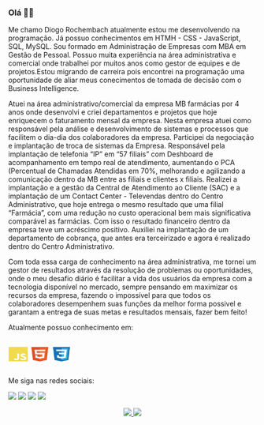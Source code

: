 ### Olá 👋:scorpius:

Me chamo Diogo Rochembach atualmente estou me desenvolvendo na programação. Já possuo conhecimentos em HTMH - CSS - JavaScript, SQL, MySQL. Sou formado em Administração de Empresas com MBA em Gestão de Pessoal. Possuo muita experiência na área administrativa e comercial onde trabalhei por muitos anos como gestor de equipes e de projetos.Estou migrando de carreira pois encontrei na programação uma oportunidade de aliar meus conecimentos de tomada de decisão com o Business Intelligence.

Atuei na área administrativo/comercial da empresa MB farmácias por 4 anos onde desenvolvi e criei departamentos e projetos que hoje enriquecem o faturamento mensal da empresa. Nesta empresa atuei como responsável pela análise e desenvolvimento de sistemas e processos que facilitem o dia-dia dos colaboradores da empresa. Participei da negociação e implantação de troca de sistemas da Empresa. Responsável pela implantação de telefonia “IP” em “57 filiais” com Deshboard de acompanhamento em tempo real de atendimento, aumentando o PCA (Percentual de Chamadas Atendidas em 70%, melhorando e agilizando a comunicação dentro da MB entre as filiais e clientes x filiais. Realizei a implantação e a gestão da Central de Atendimento ao Cliente (SAC) e a implantação de um Contact Center - Televendas dentro do Centro Administrativo, que hoje entrega o mesmo resultado que uma filial “Farmácia”, com uma redução no custo operacional bem mais significativa comparável as farmácias. Com
isso o resultado financeiro dentro da empresa teve um acréscimo positivo. Auxiliei na implantação de um departamento de cobrança, que antes era terceirizado e agora é realizado dentro do Centro Administrativo. 


Com toda essa carga de conhecimento na área administrativa, me tornei um gestor de resultados através da resolução de problemas ou oportunidades, onde o meu desafio diário é facilitar a vida dos usuários da empresa com a tecnologia disponível no mercado, sempre pensando em maximizar os recursos da empresa, fazendo o impossível para que todos os colaboradores desempenhem suas funções da melhor forma possivel e garantam a entrega de suas metas e resultados mensais, fazer bem feito!

Atualmente possuo conhecimento em:

<div style="display: inline_block"><br>
  <img align="center" alt="Diogo-Js" height="30" width="40" src="https://raw.githubusercontent.com/devicons/devicon/master/icons/javascript/javascript-plain.svg">
  <img align="center" alt="Diogo-HTML" height="30" width="40" src="https://raw.githubusercontent.com/devicons/devicon/master/icons/html5/html5-original.svg">
  <img align="center" alt="Diogo-CSS" height="30" width="40" src="https://raw.githubusercontent.com/devicons/devicon/master/icons/css3/css3-original.svg">
</div>

##

Me siga nas redes sociais:

<div> 
  
  <a href="https://www.instagram.com/diogo_rochembach/" target="_blank"><img src="https://img.shields.io/badge/-Instagram-%23E4405F?style=for-the-badge&logo=instagram&logoColor=white" target="_blank"></a>
 	<a href="https://discord.gg/wagxzStdcR" target="_blank"><img src="https://img.shields.io/badge/Discord-7289DA?style=for-the-badge&logo=discord&logoColor=white" target="_blank"></a> 
  <a href = "mailto:diogo.iju@gmail.com"><img src="https://img.shields.io/badge/-Gmail-%23333?style=for-the-badge&logo=gmail&logoColor=white" target="_blank"></a>
  <a href="https://www.linkedin.com/in/diogorochembach" target="_blank"><img src="https://img.shields.io/badge/-LinkedIn-%230077B5?style=for-the-badge&logo=linkedin&logoColor=white" target="_blank"></a> 
 
  
 
</div>

<div align="center">
  <a href="https://github.com/diogorochembach">
  <img height="180em" src="https://github-readme-stats.vercel.app/api?username=diogorochembach&show_icons=true&theme=dracula&include_all_commits=true&count_private=true"/>
  <img height="180em" src="https://github-readme-stats.vercel.app/api/top-langs/?username=diogorochembach&layout=compact&langs_count=7&theme=dracula"/>
</div>


